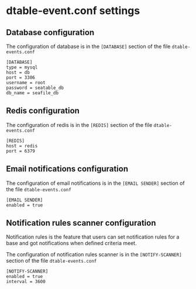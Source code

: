# dtable-event.conf settings

## Database configuration

The configuration of database is in the `[DATABASE]` section of the file `dtable-events.conf`

```
[DATABASE]
type = mysql
host = db
port = 3306
username = root
password = seatable_db
db_name = seafile_db

```

## Redis configuration

The configuration of redis is in the `[REDIS]` section of the file `dtable-events.conf`

```
[REDIS]
host = redis
port = 6379

```

## Email notifications configuration

The configuration of email notifications is in the `[EMAIL SENDER]` section of the file `dtable-events.conf`

```
[EMAIL SENDER]
enabled = true

```

## Notification rules scanner configuration

Notification rules is the feature that users can set notification rules for a base and got notifications when defined criteria meet.

The configuration of notification rules scanner is in the `[NOTIFY-SCANNER]` section of the file `dtable-events.conf`

```
[NOTIFY-SCANNER]
enabled = true
interval = 3600

```



